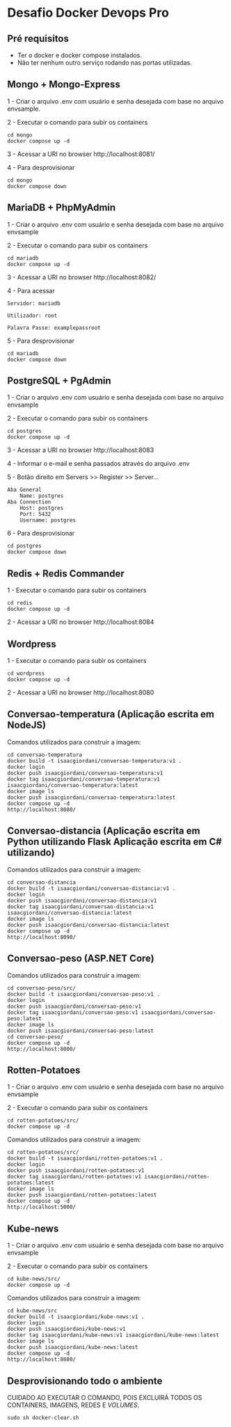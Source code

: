 # Desafio Docker Devops Pro

## Pré requisitos
- Ter o docker e docker compose instalados.
- Não ter nenhum outro serviço rodando nas portas utilizadas.


## Mongo + Mongo-Express
1 - Criar o arquivo .env com usuário e senha desejada com base no arquivo envsample.

2 - Executar o comando para subir os containers

```
cd mongo
docker compose up -d
```

3 - Acessar a URI no browser http://localhost:8081/

4 - Para desprovisionar

```
cd mongo
docker compose down
```

## MariaDB + PhpMyAdmin
1 - Criar o arquivo .env com usuário e senha desejada com base no arquivo envsample

2 - Executar o comando para subir os containers

```
cd mariadb
docker compose up -d
```

3 - Acessar a URI no browser http://localhost:8082/

4 - Para acessar

    Servidor: mariadb

    Utilizador: root

    Palavra Passe: examplepassroot

5 - Para desprovisionar

```
cd mariadb
docker compose down
```

## PostgreSQL + PgAdmin
1 - Criar o arquivo .env com usuário e senha desejada com base no arquivo envsample

2 - Executar o comando para subir os containers

```
cd postgres
docker compose up -d
```

3 - Acessar a URI no browser http://localhost:8083

4 - Informar o e-mail e senha passados através do arquivo .env

5 - Botão direito em Servers >> Register >> Server...

    Aba General
        Name: postgres
    Aba Connection
        Host: postgres
        Port: 5432
        Username: postgres

6 - Para desprovisionar

```
cd postgres
docker compose down
```

## Redis + Redis Commander
1 - Executar o comando para subir os containers

```
cd redis
docker compose up -d
```

2 - Acessar a URI no browser http://localhost:8084

## Wordpress
1 - Executar o comando para subir os containers

```
cd wordpress
docker compose up -d
```

2 - Acessar a URI no browser http://localhost:8080

## Conversao-temperatura (Aplicação escrita em NodeJS)
Comandos utilizados para construir a imagem:

```
cd conversao-temperatura
docker build -t isaacgiordani/conversao-temperatura:v1 .
docker login
docker push isaacgiordani/conversao-temperatura:v1
docker tag isaacgiordani/conversao-temperatura:v1 isaacgiordani/conversao-temperatura:latest
docker image ls
docker push isaacgiordani/conversao-temperatura:latest
docker compose up -d
http://localhost:8080/
```
## Conversao-distancia (Aplicação escrita em Python utilizando Flask Aplicação escrita em C# utilizando)
Comandos utilizados para construir a imagem:

```
cd conversao-distancia
docker build -t isaacgiordani/conversao-distancia:v1 .
docker login
docker push isaacgiordani/conversao-distancia:v1
docker tag isaacgiordani/conversao-distancia:v1 isaacgiordani/conversao-distancia:latest
docker image ls
docker push isaacgiordani/conversao-distancia:latest
docker compose up -d
http://localhost:8090/
```

## Conversao-peso (ASP.NET Core)
Comandos utilizados para construir a imagem:

```
cd conversao-peso/src/
docker build -t isaacgiordani/conversao-peso:v1 .
docker login
docker push isaacgiordani/conversao-peso:v1
docker tag isaacgiordani/conversao-peso:v1 isaacgiordani/conversao-peso:latest
docker image ls
docker push isaacgiordani/conversao-peso:latest
cd conversao-peso/
docker compose up -d
http://localhost:8000/
```

## Rotten-Potatoes

1 - Criar o arquivo .env com usuário e senha desejada com base no arquivo envsample

2 - Executar o comando para subir os containers

```
cd rotten-potatoes/src/
docker compose up -d
```

Comandos utilizados para construir a imagem:

```
cd rotten-potatoes/src/
docker build -t isaacgiordani/rotten-potatoes:v1 .
docker login
docker push isaacgiordani/rotten-potatoes:v1
docker tag isaacgiordani/rotten-potatoes:v1 isaacgiordani/rotten-potatoes:latest
docker image ls
docker push isaacgiordani/rotten-potatoes:latest
docker compose up -d
http://localhost:5000/
```

## Kube-news
1 - Criar o arquivo .env com usuário e senha desejada com base no arquivo envsample

2 - Executar o comando para subir os containers

```
cd kube-news/src/
docker compose up -d
```

Comandos utilizados para construir a imagem:

```
cd kube-news/src
docker build -t isaacgiordani/kube-news:v1 .
docker login
docker push isaacgiordani/kube-news:v1
docker tag isaacgiordani/kube-news:v1 isaacgiordani/kube-news:latest
docker image ls
docker push isaacgiordani/kube-news:latest
docker compose up -d
http://localhost:8080/
```

## Desprovisionando todo o ambiente
CUIDADO AO EXECUTAR O COMANDO, POIS EXCLUIRÁ TODOS OS CONTAINERS, IMAGENS, REDES E *VOLUMES*.

```
sudo sh docker-clear.sh
```